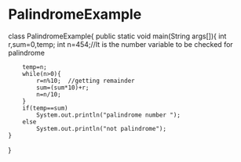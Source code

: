 # PalindromeExample
class PalindromeExample{
    public static void main(String args[]){
        int r,sum=0,temp;
        int n=454;//It is the number variable to be checked for palindrome

        temp=n;
        while(n>0){
            r=n%10;  //getting remainder
            sum=(sum*10)+r;
            n=n/10;
        }
        if(temp==sum)
            System.out.println("palindrome number ");
        else
            System.out.println("not palindrome");
    }
}
